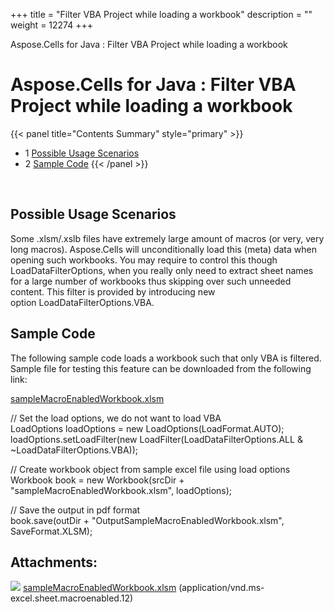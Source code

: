 +++
title = "Filter VBA Project while loading a workbook" 
description = "" 
weight = 12274 
+++

Aspose.Cells for Java : Filter VBA Project while loading a workbook  

# Aspose.Cells for Java : Filter VBA Project while loading a workbook


{{< panel title="Contents Summary" style="primary" >}}
*   1 [Possible Usage Scenarios](#FilterVBAProjectwhileloadingaworkbook-PossibleUsageScenarios)
*   2 [Sample Code](#FilterVBAProjectwhileloadingaworkbook-SampleCode)
{{< /panel >}}
 

 

## Possible Usage Scenarios

Some .xlsm/.xslb files have extremely large amount of macros (or very, very long macros). Aspose.Cells will unconditionally load this (meta) data when opening such workbooks. You may require to control this though LoadDataFilterOptions, when you really only need to extract sheet names for a large number of workbooks thus skipping over such unneeded content. This filter is provided by introducing new option LoadDataFilterOptions.VBA.

## Sample Code

The following sample code loads a workbook such that only VBA is filtered. Sample file for testing this feature can be downloaded from the following link:

[sampleMacroEnabledWorkbook.xlsm](https://docs2.aspose.com/cells/java/attachments/79331431/79527951.xlsm)

// Set the load options, we do not want to load VBA  
LoadOptions loadOptions = new LoadOptions(LoadFormat.AUTO);  
loadOptions.setLoadFilter(new LoadFilter(LoadDataFilterOptions.ALL & ~LoadDataFilterOptions.VBA));

// Create workbook object from sample excel file using load options  
Workbook book = new Workbook(srcDir + "sampleMacroEnabledWorkbook.xlsm", loadOptions);

// Save the output in pdf format  
book.save(outDir + "OutputSampleMacroEnabledWorkbook.xlsm", SaveFormat.XLSM);

## Attachments:

![](https://docs2.aspose.com/cells/java/images/icons/bullet_blue.gif) [sampleMacroEnabledWorkbook.xlsm](https://docs2.aspose.com/cells/java/attachments/79331431/79527951.xlsm) (application/vnd.ms-excel.sheet.macroenabled.12)  

